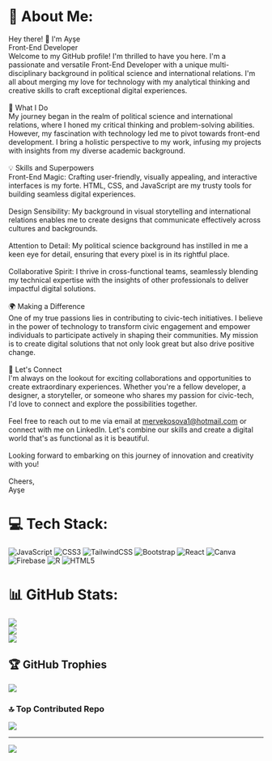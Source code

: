 # 💫 About Me:
Hey there! 👋 I'm Ayşe<br>Front-End Developer <br>Welcome to my GitHub profile! I'm thrilled to have you here. I'm a passionate and versatile Front-End Developer with a unique multi-disciplinary background in political science and international relations. I'm all about merging my love for technology with my analytical thinking and creative skills to craft exceptional digital experiences.<br><br>🚀 What I Do<br>My journey began in the realm of political science and international relations, where I honed my critical thinking and problem-solving abilities. However, my fascination with technology led me to pivot towards front-end development. I bring a holistic perspective to my work, infusing my projects with insights from my diverse academic background.<br><br>💡 Skills and Superpowers<br>Front-End Magic: Crafting user-friendly, visually appealing, and interactive interfaces is my forte. HTML, CSS, and JavaScript are my trusty tools for building seamless digital experiences.<br><br>Design Sensibility: My background in visual storytelling and international relations enables me to create designs that communicate effectively across cultures and backgrounds.<br><br>Attention to Detail: My political science background has instilled in me a keen eye for detail, ensuring that every pixel is in its rightful place.<br><br>Collaborative Spirit: I thrive in cross-functional teams, seamlessly blending my technical expertise with the insights of other professionals to deliver impactful digital solutions.<br><br>🌍 Making a Difference<br>One of my true passions lies in contributing to civic-tech initiatives. I believe in the power of technology to transform civic engagement and empower individuals to participate actively in shaping their communities. My mission is to create digital solutions that not only look great but also drive positive change.<br><br>🤝 Let's Connect<br>I'm always on the lookout for exciting collaborations and opportunities to create extraordinary experiences. Whether you're a fellow developer, a designer, a storyteller, or someone who shares my passion for civic-tech, I'd love to connect and explore the possibilities together.<br><br>Feel free to reach out to me via email at mervekosova1@hotmail.com or connect with me on LinkedIn. Let's combine our skills and create a digital world that's as functional as it is beautiful.<br><br>Looking forward to embarking on this journey of innovation and creativity with you!<br><br>Cheers,<br>Ayşe


# 💻 Tech Stack:
![JavaScript](https://img.shields.io/badge/javascript-%23323330.svg?style=for-the-badge&logo=javascript&logoColor=%23F7DF1E) ![CSS3](https://img.shields.io/badge/css3-%231572B6.svg?style=for-the-badge&logo=css3&logoColor=white) ![TailwindCSS](https://img.shields.io/badge/tailwindcss-%2338B2AC.svg?style=for-the-badge&logo=tailwind-css&logoColor=white) ![Bootstrap](https://img.shields.io/badge/bootstrap-%23563D7C.svg?style=for-the-badge&logo=bootstrap&logoColor=white) ![React](https://img.shields.io/badge/react-%2320232a.svg?style=for-the-badge&logo=react&logoColor=%2361DAFB) ![Canva](https://img.shields.io/badge/Canva-%2300C4CC.svg?style=for-the-badge&logo=Canva&logoColor=white) ![Firebase](https://img.shields.io/badge/firebase-%23039BE5.svg?style=for-the-badge&logo=firebase) ![R](https://img.shields.io/badge/r-%23276DC3.svg?style=for-the-badge&logo=r&logoColor=white) ![HTML5](https://img.shields.io/badge/html5-%23E34F26.svg?style=for-the-badge&logo=html5&logoColor=white)
# 📊 GitHub Stats:
![](https://github-readme-stats.vercel.app/api?username=aysemerveksv&theme=vision-friendly-dark&hide_border=false&include_all_commits=true&count_private=true)<br/>
![](https://github-readme-streak-stats.herokuapp.com/?user=aysemerveksv&theme=vision-friendly-dark&hide_border=false)<br/>
![](https://github-readme-stats.vercel.app/api/top-langs/?username=aysemerveksv&theme=vision-friendly-dark&hide_border=false&include_all_commits=true&count_private=true&layout=compact)

## 🏆 GitHub Trophies
![](https://github-profile-trophy.vercel.app/?username=aysemerveksv&theme=apprentice&no-frame=false&no-bg=false&margin-w=4)

### 🔝 Top Contributed Repo
![](https://github-contributor-stats.vercel.app/api?username=aysemerveksv&limit=5&theme=dark&combine_all_yearly_contributions=true)

---
[![](https://visitcount.itsvg.in/api?id=aysemerveksv&icon=0&color=0)](https://visitcount.itsvg.in)

<!-- Proudly created with GPRM ( https://gprm.itsvg.in ) -->
